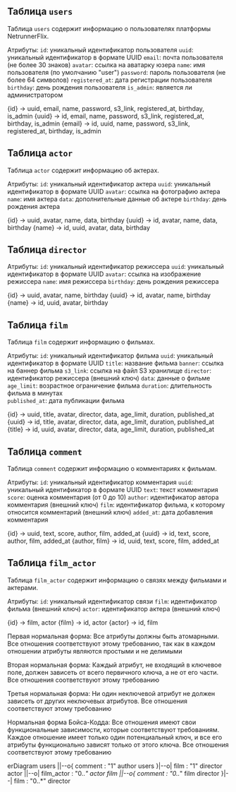 ## Таблица `users`

Таблица `users` содержит информацию о пользователях платформы NetrunnerFlix.

Атрибуты:
`id`: уникальный идентификатор пользователя
`uuid`: уникальный идентификатор в формате UUID
`email`: почта пользователя (не более 30 знаков)
`avatar`: ссылка на аватарку юзера
`name`: имя пользователя (по умолчанию "user")
`password`: пароль пользователя (не более 64 символов)
`registered_at`: дата регистрации пользователя
`birthday`: день рождения пользователя
`is_admin`: является ли администратором

{id} -> uuid, email, name, password, s3_link, registered_at, birthday, is_admin
{uuid} -> id, email, name, password, s3_link, registered_at, birthday, is_admin
{email} -> id, uuid, name, password, s3_link, registered_at, birthday, is_admin

## Таблица `actor`

Таблица `actor` содержит информацию об актерах.

Атрибуты:
`id`: уникальный идентификатор актера
`uuid`: уникальный идентификатор в формате UUID
`avatar`: ссылка на фотографию актера
`name`: имя актера
`data`: дополнительные данные об актере
`birthday`: день рождения актера

{id} -> uuid, avatar, name, data, birthday
{uuid} -> id, avatar, name, data, birthday
{name} -> id, uuid, avatar, data, birthday

## Таблица `director`

Атрибуты:
`id`: уникальный идентификатор режиссера
`uuid`: уникальный идентификатор в формате UUID
`avatar`: ссылка на изображение режиссера
`name`: имя режиссера
`birthday`: день рождения режиссера

{id} -> uuid, avatar, name, birthday
{uuid} -> id, avatar, name, birthday
{name} -> id, uuid, avatar, birthday

## Таблица `film`

Таблица `film` содержит информацию о фильмах.

Атрибуты:
`id`: уникальный идентификатор фильма
`uuid`: уникальный идентификатор в формате UUID
`title`: название фильма
`banner`: ссылка на баннер фильма
`s3_link`: ссылка на файл S3 хранилище
`director`: идентификатор режиссера (внешний ключ)
`data`: данные о фильме
`age_limit`: возрастное ограничение фильма
`duration`: длительность фильма в минутах   
`published_at`: дата публикации фильма

{id} -> uuid, title, avatar, director, data, age_limit, duration, published_at
{uuid} -> id, title, avatar, director, data, age_limit, duration, published_at
{title} -> id, uuid, avatar, director, data, age_limit, duration, published_at

## Таблица `comment`

Таблица `comment` содержит информацию о комментариях к фильмам.

Атрибуты:
`id`: уникальный идентификатор комментария
`uuid`: уникальный идентификатор в формате UUID
`text`: текст комментария
`score`: оценка комментария (от 0 до 10)
`author`: идентификатор автора комментария (внешний ключ)
`film`: идентификатор фильма, к которому относится комментарий (внешний ключ)
`added_at`: дата добавления комментария

{id} -> uuid, text, score, author, film, added_at
{uuid} -> id, text, score, author, film, added_at
{author, film} -> id, uuid, text, score, film, added_at

## Таблица `film_actor`

Таблица `film_actor` содержит информацию о связях между фильмами и актерами.

Атрибуты:
`id`: уникальный идентификатор связи
`film`: идентификатор фильма (внешний ключ)
`actor`: идентификатор актера (внешний ключ)

{id} -> film, actor
{film} -> id, actor
{actor} -> id, film

Первая нормальная форма:
Все атрибуты должны быть атомарными. Все отношения соответствуют этому требованию, так как в каждом 
отношении атрибуты являются простыми и не делимыми

Вторая нормальная форма:
Каждый атрибут, не входящий в ключевое поле, должен зависеть от всего первичного ключа, 
а не от его части. Все отношения соответствуют этому требованию

Третья нормальная форма:
Ни один неключевой атрибут не должен зависеть от других неключевых атрибутов.
Все отношения соответствуют этому требованию

Нормальная форма Бойса-Кодда:
Все отношения имеют свои функциональные зависимости, которые соответствуют требованиям. 
Каждое отношение имеет только один потенциальный ключ, и все его атрибуты функционально зависят 
только от этого ключа. Все отношения соответствуют этому требованию

erDiagram
users ||--o{ comment : "1" author
users }|--o| film : "1" director
actor ||--o| film_actor : "0..*" actor
film ||--o{ comment : "0..*" film
director }|--| film : "0..*" director

